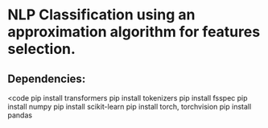 # NLP Classification using an approximation algorithm for features selection.

## Dependencies:

<code 
pip install transformers
pip install tokenizers
pip install fsspec
pip install numpy
pip install scikit-learn
pip install torch, torchvision
pip install pandas
>
